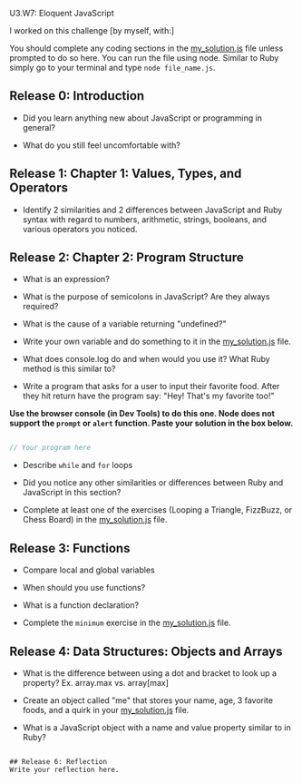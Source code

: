 U3.W7: Eloquent JavaScript

I worked on this challenge [by myself, with:]

You should complete any coding sections in the [my_solution.js](my_solution.js) file unless prompted to do so here. You can run the file using node. Similar to Ruby simply go to your terminal and type `node file_name.js`.

## Release 0: Introduction

- Did you learn anything new about JavaScript or programming in general?

- What do you still feel uncomfortable with?

## Release 1: Chapter 1: Values, Types, and Operators

- Identify 2 similarities and 2 differences between JavaScript and Ruby syntax with regard to numbers, arithmetic, strings, booleans, and various operators you noticed.

## Release 2: Chapter 2: Program Structure

- What is an expression?

- What is the purpose of semicolons in JavaScript? Are they always required?

- What is the cause of a variable returning "undefined?"

- Write your own variable and do something to it in the [my_solution.js](my_solution.js) file.

- What does console.log do and when would you use it? What Ruby method is this similar to?

- Write a program that asks for a user to input their favorite food. After they hit return have the program say: "Hey! That's my favorite too!"

**Use the browser console (in Dev Tools) to do this one. Node does not support the `prompt` or `alert` function. Paste your solution in the box below.**

```javascript

// Your program here

```

- Describe `while` and `for` loops

- Did you notice any other similarities or differences between Ruby and JavaScript in this section?

- Complete at least one of the exercises (Looping a Triangle, FizzBuzz, or Chess Board) in the [my_solution.js](my_solution.js) file.


## Release 3: Functions

- Compare local and global variables

- When should you use functions?

- What is a function declaration?

- Complete the `minimum` exercise in the [my_solution.js](my_solution.js) file.

## Release 4: Data Structures: Objects and Arrays

- What is the difference between using a dot and bracket to look up a property? Ex. array.max vs. array[max]

- Create an object called "me" that stores your name, age, 3 favorite foods, and a quirk in your [my_solution.js](my_solution.js) file.


- What is a JavaScript object with a name and value property similar to in Ruby?

```

## Release 6: Reflection
Write your reflection here.
